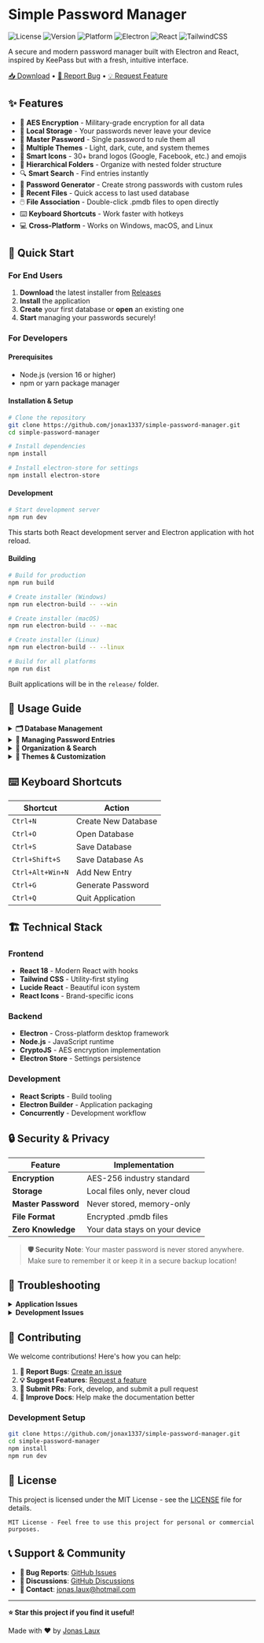 # Simple Password Manager

![License](https://img.shields.io/badge/license-MIT-blue.svg)
![Version](https://img.shields.io/badge/version-0.0.1--beta-orange.svg)
![Platform](https://img.shields.io/badge/platform-Windows%20%7C%20macOS%20%7C%20Linux-lightgrey.svg)
![Electron](https://img.shields.io/badge/Electron-47848F?style=flat&logo=Electron&logoColor=white)
![React](https://img.shields.io/badge/React-20232A?style=flat&logo=react&logoColor=61DAFB)
![TailwindCSS](https://img.shields.io/badge/Tailwind_CSS-38B2AC?style=flat&logo=tailwind-css&logoColor=white)

A secure and modern password manager built with Electron and React, inspired by KeePass but with a fresh, intuitive interface.

[📥 Download](https://github.com/jonax1337/simple-password-manager/releases) • [🐛 Report Bug](https://github.com/jonax1337/simple-password-manager/issues) • [💡 Request Feature](https://github.com/jonax1337/simple-password-manager/issues)

## ✨ Features

- 🔐 **AES Encryption** - Military-grade encryption for all data
- 💾 **Local Storage** - Your passwords never leave your device  
- 🔑 **Master Password** - Single password to rule them all
- 🎨 **Multiple Themes** - Light, dark, cute, and system themes
- 🎯 **Smart Icons** - 30+ brand logos (Google, Facebook, etc.) and emojis
- 📁 **Hierarchical Folders** - Organize with nested folder structure
- 🔍 **Smart Search** - Find entries instantly
- 🔧 **Password Generator** - Create strong passwords with custom rules
- 📂 **Recent Files** - Quick access to last used database
- 🖱️ **File Association** - Double-click .pmdb files to open directly
- ⌨️ **Keyboard Shortcuts** - Work faster with hotkeys
- 💻 **Cross-Platform** - Works on Windows, macOS, and Linux

## 🚀 Quick Start

### For End Users

1. **Download** the latest installer from [Releases](https://github.com/jonax1337/simple-password-manager/releases)
2. **Install** the application
3. **Create** your first database or **open** an existing one
4. **Start** managing your passwords securely!

### For Developers

#### Prerequisites
- Node.js (version 16 or higher)
- npm or yarn package manager

#### Installation & Setup

```bash
# Clone the repository
git clone https://github.com/jonax1337/simple-password-manager.git
cd simple-password-manager

# Install dependencies
npm install

# Install electron-store for settings
npm install electron-store
```

#### Development

```bash
# Start development server
npm run dev
```

This starts both React development server and Electron application with hot reload.

#### Building

```bash
# Build for production
npm run build

# Create installer (Windows)
npm run electron-build -- --win

# Create installer (macOS)  
npm run electron-build -- --mac

# Create installer (Linux)
npm run electron-build -- --linux

# Build for all platforms
npm run dist
```

Built applications will be in the `release/` folder.

## 📖 Usage Guide

<details>
<summary><strong>🗂️ Database Management</strong></summary>

### Creating a New Database
1. Launch the application
2. Click **Create New Database** or `Ctrl+N`
3. Choose a location and filename for your `.pmdb` file
4. Set a strong master password
5. Start adding your password entries

### Opening an Existing Database
1. Click **Open Database** or `Ctrl+O`
2. Select your `.pmdb` file (or double-click it in Explorer)
3. Enter your master password to unlock

> **💡 Tip**: Recently opened databases are automatically suggested on startup!

</details>

<details>
<summary><strong>🔑 Managing Password Entries</strong></summary>

### Adding New Entries
1. Click **Add Entry** or press `Ctrl+Alt+Win+N`
2. Fill in the details:
   - **Title**: Recognizable name (e.g., "Gmail", "Work Email")
   - **Folder**: Choose or create an organization folder
   - **URL**: Website URL (clickable for quick access)
   - **Username**: Your username or email
   - **Password**: Use the generator for strong passwords
   - **Icon**: Pick from 30+ brand logos, emojis, or general icons
   - **Notes**: Additional information or security questions

### Using the Password Generator
1. Click **Generate** in the password field or press `Ctrl+G`
2. Customize options:
   - **Length**: 4-128 characters
   - **Character types**: Letters, numbers, symbols
   - **Exclude similar**: Avoid confusing characters (i, l, 1, L, o, 0, O)
3. Copy and use the generated password

</details>

<details>
<summary><strong>📁 Organization & Search</strong></summary>

### Folder Management
- **Create folders**: Right-click in the folder tree
- **Nested structure**: Organize with subfolders (Work → Email → Gmail)
- **Move entries**: Drag & drop or edit entry folder
- **Folder icons**: Automatic icons based on content

### Finding Entries
- **Search bar**: Type to find entries by title, username, or URL
- **Folder filtering**: Click folders to show only those entries
- **Recent files**: Last opened database loads automatically

</details>

<details>
<summary><strong>🎨 Themes & Customization</strong></summary>

### Available Themes
- **Light**: Clean and bright interface
- **Dark**: Easy on the eyes for night use  
- **Cute**: Playful pink-themed design
- **System**: Automatically matches your OS theme

### Changing Themes
1. Click **Style** in the menu bar
2. Select your preferred theme
3. Theme is saved and applied automatically

</details>

## ⌨️ Keyboard Shortcuts

| Shortcut | Action |
|----------|--------|
| `Ctrl+N` | Create New Database |
| `Ctrl+O` | Open Database |
| `Ctrl+S` | Save Database |
| `Ctrl+Shift+S` | Save Database As |
| `Ctrl+Alt+Win+N` | Add New Entry |
| `Ctrl+G` | Generate Password |
| `Ctrl+Q` | Quit Application |

## 🏗️ Technical Stack

### Frontend
- **React 18** - Modern React with hooks
- **Tailwind CSS** - Utility-first styling
- **Lucide React** - Beautiful icon system
- **React Icons** - Brand-specific icons

### Backend  
- **Electron** - Cross-platform desktop framework
- **Node.js** - JavaScript runtime
- **CryptoJS** - AES encryption implementation
- **Electron Store** - Settings persistence

### Development
- **React Scripts** - Build tooling
- **Electron Builder** - Application packaging
- **Concurrently** - Development workflow

## 🔒 Security & Privacy

<div align="center">

| Feature | Implementation |
|---------|----------------|
| **Encryption** | AES-256 industry standard |
| **Storage** | Local files only, never cloud |
| **Master Password** | Never stored, memory-only |
| **File Format** | Encrypted .pmdb files |
| **Zero Knowledge** | Your data stays on your device |

</div>

> **🛡️ Security Note**: Your master password is never stored anywhere. Make sure to remember it or keep it in a secure backup location!

## 🐛 Troubleshooting

<details>
<summary><strong>Application Issues</strong></summary>

**App won't start**
- Ensure Node.js 16+ is installed
- Delete `node_modules` folder and run `npm install`
- Check for conflicting antivirus software

**Database won't open**  
- Verify correct master password
- Check file permissions
- Try moving database to a different location

**Performance is slow**
- Keep database under 10MB
- Restart the application
- Clear unused database files

</details>

<details>
<summary><strong>Development Issues</strong></summary>

**Build fails**
- Run `npm install electron-store` if missing
- Clear build cache with `npm run build`
- Check Node.js version compatibility

**Electron won't start**
- Kill any running electron processes
- Delete `.electron` cache folder
- Run `npm run react-dev` and `npm run electron-dev` separately

</details>

## 🤝 Contributing

We welcome contributions! Here's how you can help:

1. **🐛 Report Bugs**: [Create an issue](https://github.com/jonax1337/simple-password-manager/issues)
2. **💡 Suggest Features**: [Request a feature](https://github.com/jonax1337/simple-password-manager/issues)
3. **🔧 Submit PRs**: Fork, develop, and submit a pull request
4. **📖 Improve Docs**: Help make the documentation better

### Development Setup
```bash
git clone https://github.com/jonax1337/simple-password-manager.git
cd simple-password-manager
npm install
npm run dev
```

## 📄 License

This project is licensed under the MIT License - see the [LICENSE](LICENSE) file for details.

```
MIT License - Feel free to use this project for personal or commercial purposes.
```

## 📞 Support & Community

- **🐛 Bug Reports**: [GitHub Issues](https://github.com/jonax1337/simple-password-manager/issues)
- **💬 Discussions**: [GitHub Discussions](https://github.com/jonax1337/simple-password-manager/discussions)
- **📧 Contact**: [jonas.laux@hotmail.com](mailto:jonas.laux@hotmail.com)

---

**⭐ Star this project if you find it useful!**

Made with ❤️ by [Jonas Laux](https://github.com/jonax1337)